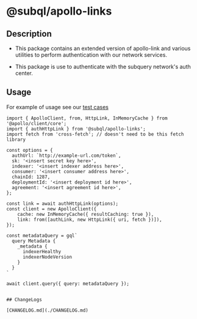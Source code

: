# @subql/apollo-links

## Description

- This package contains an extended version of apollo-link and various utilities to perform authentication with our network services. 

- This package is use to authenticate with the subquery network's auth center.   

## Usage 

For example of usage see our [test cases](../../test/authLink.test.ts)

```TS
import { ApolloClient, from, HttpLink, InMemoryCache } from '@apollo/client/core';
import { authHttpLink } from '@subql/apollo-links';
import fetch from 'cross-fetch'; // doesn't need to be this fetch library

const options = {
  authUrl: `http://example-url.com/token`,
  sk: '<insert secret key here>',
  indexer: '<insert indexer address here>',
  consumer: '<insert consumer address here>',
  chainId: 1287,
  deploymentId: '<insert deployment id here>',
  agreement: '<insert agreement id here>',
};

const link = await authHttpLink(options);
const client = new ApolloClient({
    cache: new InMemoryCache({ resultCaching: true }),
    link: from([authLink, new HttpLink({ uri, fetch })]),
});

const metadataQuery = gql`
  query Metadata {
    _metadata {
      indexerHealthy
      indexerNodeVersion
    }
  }
`

await client.query({ query: metadataQuery });
```

```

## ChangeLogs

[CHANGELOG.md](./CHANGELOG.md)
